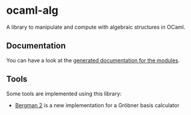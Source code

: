 ocaml-alg
=========
A library to manipulate and compute with algebraic structures in OCaml.

Documentation
-------------
You can have a look at the [generated documentation for the modules](https://smimram.github.io/ocaml-alg/alg/).

Tools
-----
Some tools are implemented using this library:
- [Bergman 2](https://smimram.github.io/ocaml-alg/bergman/) is a new implementation for a Gröbner basis calculator
